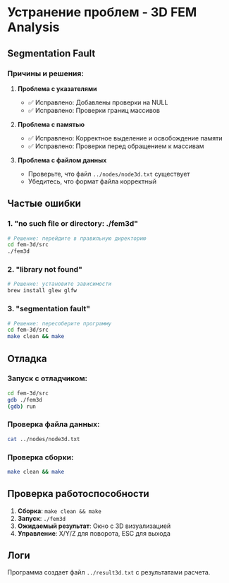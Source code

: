 # Устранение проблем - 3D FEM Analysis

## Segmentation Fault

### Причины и решения:

1. **Проблема с указателями**
   - ✅ Исправлено: Добавлены проверки на NULL
   - ✅ Исправлено: Проверки границ массивов

2. **Проблема с памятью**
   - ✅ Исправлено: Корректное выделение и освобождение памяти
   - ✅ Исправлено: Проверки перед обращением к массивам

3. **Проблема с файлом данных**
   - Проверьте, что файл `../nodes/node3d.txt` существует
   - Убедитесь, что формат файла корректный

## Частые ошибки

### 1. "no such file or directory: ./fem3d"
```bash
# Решение: перейдите в правильную директорию
cd fem-3d/src
./fem3d
```

### 2. "library not found"
```bash
# Решение: установите зависимости
brew install glew glfw
```

### 3. "segmentation fault"
```bash
# Решение: пересоберите программу
cd fem-3d/src
make clean && make
```

## Отладка

### Запуск с отладчиком:
```bash
cd fem-3d/src
gdb ./fem3d
(gdb) run
```

### Проверка файла данных:
```bash
cat ../nodes/node3d.txt
```

### Проверка сборки:
```bash
make clean && make
```

## Проверка работоспособности

1. **Сборка**: `make clean && make`
2. **Запуск**: `./fem3d`
3. **Ожидаемый результат**: Окно с 3D визуализацией
4. **Управление**: X/Y/Z для поворота, ESC для выхода

## Логи

Программа создает файл `../result3d.txt` с результатами расчета. 